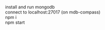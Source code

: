install and run mongodb<br/>
connect to localhost:27017 (on mdb-compass)<br/>
npm i<br/>
npm start<br/>

